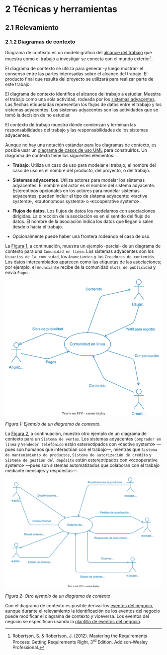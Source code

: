# 2 Técnicas y herramientas

## 2.1 Relevamiento

### 2.1.2 Diagramas de contexto

Diagrama de contexto es un modelo gráfico del [alcance del
trabajo](/4_Conceptos/4_Trabajo_y_area_de_trabajo.md) que muestra cómo el
trabajo a investigar se conecta con el mundo exterior[^1].

El diagrama de contexto se utiliza para generar ‑y luego mostrar‑ el consenso
entre las partes interesadas sobre el alcance del trabajo. El producto final que
resulta del proyecto se utilizará para realizar parte de este trabajo.

El diagrama de contexto identifica el alcance del trabajo a estudiar. Muestra el
trabajo como una sola actividad, rodeada por los [sistemas
adyacentes](/4_Conceptos/4_Sistema_adyacente.md). Las flechas etiquetadas
representan los flujos de datos entre el trabajo y los sistemas adyacentes. Los
sistemas adyacentes son las actividades que se tomó la decisión de no estudiar.

El contexto de trabajo muestra dónde comienzan y terminan las responsabilidades
del trabajo y las responsabilidades de los sistemas adyacentes.

Aunque no hay una notación estándar para los diagramas de contexto, es posible
usar un [diagrama de casos de uso UML](./2_4_2_Diagramas_de_casos_de_uso_UML.md)
para construirlos. Un diagrama de contexto tiene los siguientes elementos:

* **Trabajo**. Utiliza un caso de uso para modelar el trabajo; el nombre del
  caso de uso es el nombre del producto, del proyecto, o del trabajo.

* **Sistemas adyacentes**. Utiliza actores para modelar los sistemas adyacentes.
  El nombre del actor es el nombre del sistema adyacente. Estereotipos
  opcionales en los actores para modelar sistemas adyacentes, pueden incluir el
  tipo de sistema adyacente: ≪active system≫, ≪autonomous system≫ o
  ≪cooperative system≫.

* **Flujos de datos**. Los flujos de datos los modelamos con asociaciones
  dirigidas. La dirección de la asociación es en el sentido del flujo de datos.
  El nombre de la asociación indica los datos que llegan o salen desde o hacia
  el trabajo.

* Opcionalmente puede haber una frontera rodeando el caso de uso.

La [Figura 1](#figura-1), a continuación, muestra un ejemplo ‑parcial‑ de un
diagrama de contexto para una `Comunidad en línea`. Los sistemas adyacentes son
los `Usuarios de la comunidad`, los `Anunciantes` y los `Creadores de
contenido`. Los datos intercambiados aparecen como las etiquetas de las
asociaciones; por ejemplo, el `Anunciante` recibe de la comunidad `Slots de
publicidad` y envía `Pagos`.

<span id="figura-1"/>

![Ejemplo de diagrama de contexto](/diagrams/Context_Diagram_Example.svg)

*Figura 1: Ejemplo de un diagrama de contexto.*

La [Figura 2](#figura-2), a continuación, muestro otro ejemplo de un diagrama de
contexto para un `Sistema de ventas`. Los sistemas adyacentes `Comprador en
línea` y `Vendedor telefónico` están estereotipados con ≪active system≫ —pues
son humanos que interactúan con el trabajo—, mientras que `Sistema de
mantenimiento de productos`, `Sistema de autorización de crédito` y `Sistema de
gestión del depósito` están estereotipados con ≪cooperative system≫ —pues son
sistemas automatizados que colaboran con el trabajo mediante mensajes y
respuestas—.

<span id="figura-2"/>

![Otro ejemplo de un diagrama de contexto](/diagrams/Context_Diagram_Second_Example.svg)

*Figura 2: Otro ejemplo de un diagrama de contexto*


Con el diagrama de contexto es posible derivar los [eventos del
negocio](/4_Conceptos/4_Evento_del_negocio.md), aunque durante el relevamiento
la identificación de los eventos del negocio puede modificar el diagrama de
contexto y viceversa. Los eventos del negocio se especifican usando la [plantilla
de eventos del negocio](/3_Plantillas/3_17_Eventos_del_negocio.md).

[^1]: Robertson, S. & Robertson, J. (2012). Mastering the Requirements Process:
Getting Requirements Right, 3<sup>rd</sup> Edition. Addison-Wesley Professional.
